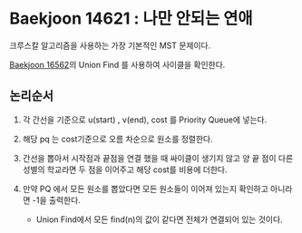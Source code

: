 # Baekjoon 14621 : 나만 안되는 연애

크루스칼 알고리즘을 사용하는 가장 기본적인 MST 문제이다.

[Baekjoon 16562](../../분리집합/16562/)의 Union Find 를 사용하여 사이클을 확인한다.

## 논리순서

1. 각 간선을 기준으로 u(start) , v(end), cost 를 Priority Queue에 넣는다.

2. 해당 pq 는 cost기준으로 오름 차순으로 원소를 정렬한다.

3. 간선을 뽑아서 시작점과 끝점을 연결 했을 때 싸이클이 생기지 않고 양 끝 점이 다른 성별의 학교라면 두 점을 이어주고 해당 cost를 비용에 더한다.

4. 만약 PQ 에서 모든 원소를 뽑았다면 모든 원소들이 이어져 있는지 확인하고 아니라면 -1을 출력한다.
   - Union Find에서 모든 find(n)의 값이 같다면 전체가 연결되어 있는 것이다.

